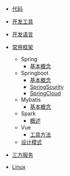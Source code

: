 * [代码](/doc/code/)
    
* [开发工具](/doc/devtools/)
            
* [开发语言](/doc/devLanguage/)
        
* [常用框架](/doc/frame/)
    * Spring
        * [基本概念](/doc/frame/spring/spring.md)
    * Springboot
        * [基本概念](/doc/frame/springboot/springboot.md)
        * [SpringScurity](/doc/frame/springboot/springsecurity.md)
        * [SpringCloud](/doc/frame/springboot/springcloud.md)
    * Mybatis
        * [基本概念](/doc/frame/mybatis/mybatis.md)
    * Spark
        * [概述](/doc/frame/spark/spark.md)
    * Vue
        * [工具方法](/doc/frame/vue/vue.md)
    * [设计模式](/doc/frame/DesignPattern.md)
        
* [三方服务](/doc/server/)

* [Linux](/doc/linux/)